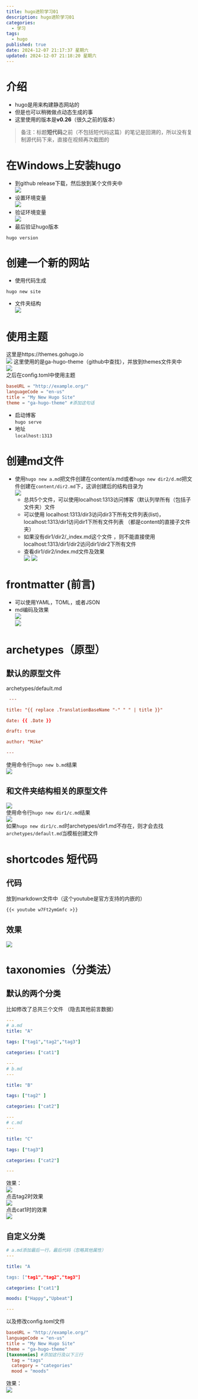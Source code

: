 ```yaml
---
title: hugo进阶学习01
description: hugo进阶学习01
categories:
  - 学习
tags:
  - hugo
published: true
date: 2024-12-07 21:17:37 星期六
updated: 2024-12-07 21:18:20 星期六
---
```

# 介绍
- hugo是用来构建静态网站的
- 但是也可以稍微做点动态生成的事
- 这里使用的版本是**v0.26**（很久之前的版本）
> 备注：标题**短代码**之前（不包括短代码这篇）的笔记是回溯的，所以没有复制源代码下来，直接在视频再次截图的
# 在Windows上安装hugo
- 到github release下载，然后放到某个文件夹中  
  ![](attachments/img/ly-20241207212511906.png)
- 设置环境变量  
  ![](attachments/img/ly-20241207212612957.png)
- 验证环境变量  
  ![](attachments/img/ly-20241207212723313.png)
- 最后验证hugo版本  
``` shell
hugo version
```
# 创建一个新的网站
- 使用代码生成
```shell
hugo new site
```
- 文件夹结构  
  ![](attachments/img/ly-20241207213605162.png)
# 使用主题  
  这里是https://themes.gohugo.io  
  ![](attachments/img/ly-20241207213720473.png)  这里使用的是ga-hugo-theme（github中查找），并放到themes文件夹中  
  ![](attachments/img/ly-20241207213906540.png)  
  之后在config.toml中使用主题  
``` toml
baseURL = "http://example.org/"
languageCode = "en-us"
title = "My New Hugo Site"
theme = "ga-hugo-theme" #添加这句话
```
- 启动博客  
  ```hugo serve```
- 地址  
  ```localhost:1313```
# 创建md文件
- 使用```hugo new a.md```把文件创建在content/a.md或者```hugo new dir2/d.md```把文件创建在```content/dir2.md```下，这讲创建后的结构目录为  
  ![](attachments/img/ly-20241207220238301.png)  
  - 总共5个文件，可以使用localhost:1313访问博客（默认列举所有（包括子文件夹）文件
  - 可以使用 localhost:1313/dir3访问dir3下所有文件列表(list)，localhost:1313/dir1访问dir1下所有文件列表 （都是content的直接子文件夹）
  - 如果没有dir1/dir2/_index.md这个文件 ，则不能直接使用localhost:1313/dir1/dir2访问dir1/dir2下所有文件
  - 查看dir1/dir2/index.md文件及效果  
    ![](attachments/img/ly-20241207220756626.png)  ![](attachments/img/ly-20241207220823292.png)  
# frontmatter (前言)
- 可以使用YAML，TOML，或者JSON
- md编码及效果  
  ![](attachments/img/ly-20241207221905779.png)  
  ![](attachments/img/ly-20241207221849113.png)  
# archetypes（原型）
## 默认的原型文件
 archetypes/default.md  
``` toml
 ---

title: "{{ replace .TranslationBaseName "-" " " | title }}"

date: {{ .Date }}

draft: true

author: "Mike"

---
```
 使用命令行```hugo new b.md```结果  
 ![](attachments/img/ly-20241207222919359.png)  
  ## 和文件夹结构相关的原型文件  
  ![](attachments/img/ly-20241207223314506.png)  
  使用命令行```hugo new dir1/c.md```结果  
  ![](attachments/img/ly-20241207223540672.png)  
  如果`hugo new dir1/c.md`时archetypes/dir1.md不存在，则才会去找```archetypes/default.md```当模板创建文件
# shortcodes 短代码
## 代码
放到markdown文件中（这个youtube是官方支持的内嵌的）
```markdown
{{< youtube w7Ft2ymGmfc >}}
```
## 效果  
![](attachments/img/ly-20241207231024348.png)  
# taxonomies（分类法）
## 默认的两个分类
比如修改了总共三个文件 （隐去其他前言数据） 
```yaml
---
# a.md
title: "A" 

tags: ["tag1","tag2","tag3"]

categories: ["cat1"]

---
# b.md
---

title: "B"

tags: ["tag2" ]

categories: ["cat2"]

---
# c.md
---

title: "C"

tags: ["tag3"]

categories: ["cat2"]

---
```
效果：  
![](attachments/img/ly-20241208111614218.png)  
点击tag2时效果  
![](attachments/img/ly-20241208111809062.png)  
点击cat1时的效果  
![](attachments/img/ly-20241208111825741.png)
## 自定义分类
```yaml
# a.md添加最后一行，最后代码（忽略其他属性）
---

title: "A

tags: ["tag1","tag2","tag3"]

categories: ["cat1"]

moods: ["Happy","Upbeat"]

---
```
以及修改config.toml文件  
```toml
baseURL = "http://example.org/"
languageCode = "en-us"
title = "My New Hugo Site"
theme = "ga-hugo-theme"
[taxonomies] #添加这行及以下三行
  tag = "tags"
  category = "categories"
  mood = "moods"
```
效果：  
![](attachments/img/ly-20241208112054900.png)      

